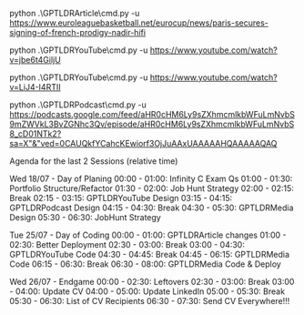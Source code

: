 python .\GPTLDRArticle\cmd.py -u https://www.euroleaguebasketball.net/eurocup/news/paris-secures-signing-of-french-prodigy-nadir-hifi

python .\GPTLDRYouTube\cmd.py -u https://www.youtube.com/watch?v=jbe6t4GiljU

python .\GPTLDRYouTube\cmd.py -u https://www.youtube.com/watch?v=LiJ4-I4RTII

python .\GPTLDRPodcast\cmd.py -u https://podcasts.google.com/feed/aHR0cHM6Ly9sZXhmcmlkbWFuLmNvbS9mZWVkL3BvZGNhc3Qv/episode/aHR0cHM6Ly9sZXhmcmlkbWFuLmNvbS8_cD01NTk2?sa=X"&"ved=0CAUQkfYCahcKEwiorf3OjJuAAxUAAAAAHQAAAAAQAQ


Agenda for the last 2 Sessions (relative time)

Wed 18/07 - Day of Planing
00:00 - 01:00: Infinity C Exam Qs
01:00 - 01:30: Portfolio Structure/Refactor
01:30 - 02:00: Job Hunt Strategy
02:00 - 02:15: Break
02:15 - 03:15: GPTLDRYouTube Design
03:15 - 04:15: GPTLDRPodcast Design
04:15 - 04:30: Break
04:30 - 05:30: GPTLDRMedia Design
05:30 - 06:30: JobHunt Strategy

Tue 25/07 - Day of Coding
00:00 - 01:00: GPTLDRArticle changes
01:00 - 02:30: Better Deployment
02:30 - 03:00: Break
03:00 - 04:30: GPTLDRYouTube Code
04:30 - 04:45: Break
04:45 - 06:15: GPTLDRMedia Code
06:15 - 06:30: Break
06:30 - 08:00: GPTLDRMedia Code & Deploy

Wed 26/07 - Endgame
00:00 - 02:30: Leftovers
02:30 - 03:00: Break
03:00 - 04:00: Update CV
04:00 - 05:00: Update LinkedIn
05:00 - 05:30: Break
05:30 - 06:30: List of CV Recipients
06:30 - 07:30: Send CV Everywhere!!!